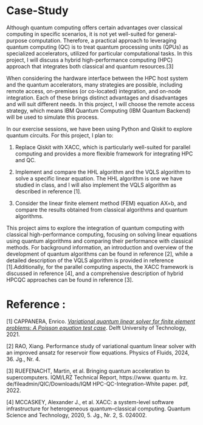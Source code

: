 # Case-Study

Although quantum computing offers certain advantages over classical computing in specific scenarios, it is not yet well-suited for general-purpose computation. Therefore, a practical approach to leveraging quantum computing (QC) is to treat quantum processing units (QPUs) as specialized accelerators, utilized for particular computational tasks. In this project, I will discuss a hybrid high-performance computing (HPC) approach that integrates both classical and quantum resources.[3]

When considering the hardware interface between the HPC host system and the quantum accelerators, many strategies are possible, including remote access, on-premises (or co-located) integration, and on-node integration. Each of these brings distinct advantages and disadvantages and will suit different needs. In this project, I will choose the remote access strategy, which means IBM Quantum Computing (IBM Quantum Backend) will be used to simulate this process.

In our exercise sessions, we have been using Python and Qiskit to explore quantum circuits. For this project, I plan to:

1. Replace Qiskit with XACC, which is particularly well-suited for parallel computing and provides a more flexible framework for integrating HPC and QC. 

2. Implement and compare the HHL algorithm and the VQLS algorithm to solve a specific linear equation. The HHL algorithm is one we have studied in class, and I will also implement the VQLS algorithm as described in reference [1].

3. Consider the linear finite element method (FEM) equation AX=b, and compare the results obtained from classical algorithms and quantum algorithms.

This project aims to explore the integration of quantum computing with classical high-performance computing, focusing on solving linear equations using quantum algorithms and comparing their performance with classical methods. For background information, an introduction and overview of the development of quantum algorithms can be found in reference [2], while a detailed description of the VQLS algorithm is provided in reference [1].Additionally, for the parallel computing aspects, the XACC framework is discussed in reference [4], and a comprehensive description of hybrid HPCQC approaches can be found in reference [3].




# Reference :
[1] CAPPANERA, Enrico. [*Variational quantum linear solver for finite element problems: A Poisson equation test case*](https://scholar.google.com/scholar_lookup?title=Variational%20quantum%20linear%20solver%20for%20finite%20element%20problems%3A%20A%20Poisson%20equation%20test%20case&author=E.%20Cappanera&publication_year=2021). Delft University of Technology, 2021.

[2] RAO, Xiang. Performance study of variational quantum linear solver with an improved ansatz for reservoir flow equations. Physics of Fluids, 2024, 36. Jg., Nr. 4.

[3] RUEFENACHT, Martin, et al. Bringing quantum acceleration to supercomputers. IQM/LRZ Technical Report, https://www. quantu m. lrz. de/fileadmin/QIC/Downloads/IQM HPC-QC-Integration-White paper. pdf, 2022.

[4] MCCASKEY, Alexander J., et al. XACC: a system-level software infrastructure for heterogeneous quantum–classical computing. Quantum Science and Technology, 2020, 5. Jg., Nr. 2, S. 024002.


